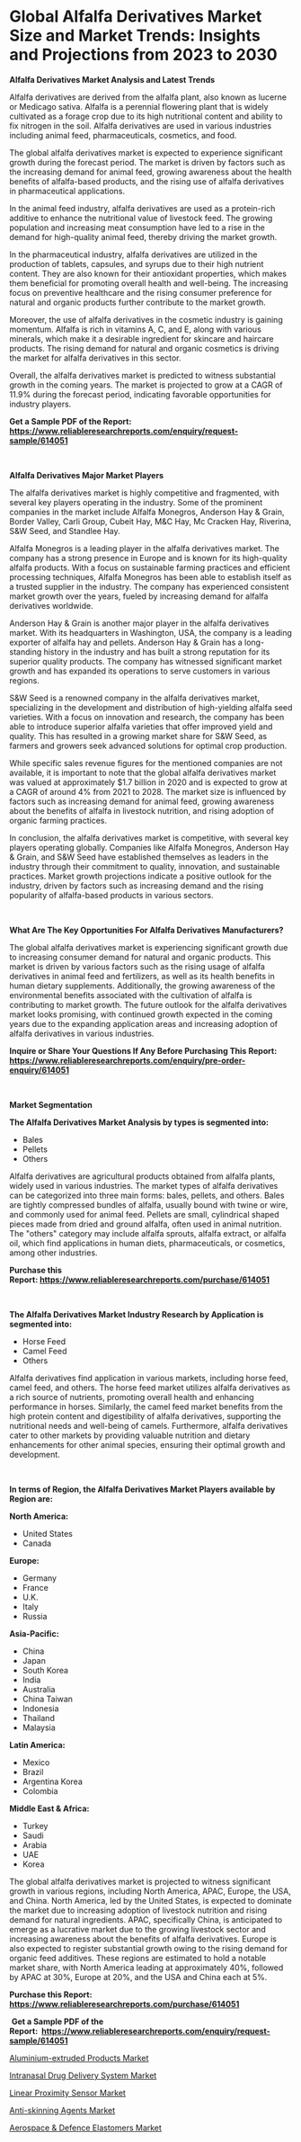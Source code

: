 <p><h1>Global Alfalfa Derivatives Market Size and Market Trends: Insights and Projections from 2023 to 2030</h1></p><p><strong>Alfalfa Derivatives Market Analysis and Latest Trends</strong></p>
<p><p>Alfalfa derivatives are derived from the alfalfa plant, also known as lucerne or Medicago sativa. Alfalfa is a perennial flowering plant that is widely cultivated as a forage crop due to its high nutritional content and ability to fix nitrogen in the soil. Alfalfa derivatives are used in various industries including animal feed, pharmaceuticals, cosmetics, and food.</p><p>The global alfalfa derivatives market is expected to experience significant growth during the forecast period. The market is driven by factors such as the increasing demand for animal feed, growing awareness about the health benefits of alfalfa-based products, and the rising use of alfalfa derivatives in pharmaceutical applications. </p><p>In the animal feed industry, alfalfa derivatives are used as a protein-rich additive to enhance the nutritional value of livestock feed. The growing population and increasing meat consumption have led to a rise in the demand for high-quality animal feed, thereby driving the market growth. </p><p>In the pharmaceutical industry, alfalfa derivatives are utilized in the production of tablets, capsules, and syrups due to their high nutrient content. They are also known for their antioxidant properties, which makes them beneficial for promoting overall health and well-being. The increasing focus on preventive healthcare and the rising consumer preference for natural and organic products further contribute to the market growth.</p><p>Moreover, the use of alfalfa derivatives in the cosmetic industry is gaining momentum. Alfalfa is rich in vitamins A, C, and E, along with various minerals, which make it a desirable ingredient for skincare and haircare products. The rising demand for natural and organic cosmetics is driving the market for alfalfa derivatives in this sector.</p><p>Overall, the alfalfa derivatives market is predicted to witness substantial growth in the coming years. The market is projected to grow at a CAGR of 11.9% during the forecast period, indicating favorable opportunities for industry players.</p></p>
<p><strong>Get a Sample PDF of the Report:&nbsp; <a href="https://www.reliableresearchreports.com/enquiry/request-sample/614051">https://www.reliableresearchreports.com/enquiry/request-sample/614051</a></strong></p>
<p>&nbsp;</p>
<p><strong>Alfalfa Derivatives Major Market Players</strong></p>
<p><p>The alfalfa derivatives market is highly competitive and fragmented, with several key players operating in the industry. Some of the prominent companies in the market include Alfalfa Monegros, Anderson Hay & Grain, Border Valley, Carli Group, Cubeit Hay, M&C Hay, Mc Cracken Hay, Riverina, S&W Seed, and Standlee Hay.</p><p>Alfalfa Monegros is a leading player in the alfalfa derivatives market. The company has a strong presence in Europe and is known for its high-quality alfalfa products. With a focus on sustainable farming practices and efficient processing techniques, Alfalfa Monegros has been able to establish itself as a trusted supplier in the industry. The company has experienced consistent market growth over the years, fueled by increasing demand for alfalfa derivatives worldwide.</p><p>Anderson Hay & Grain is another major player in the alfalfa derivatives market. With its headquarters in Washington, USA, the company is a leading exporter of alfalfa hay and pellets. Anderson Hay & Grain has a long-standing history in the industry and has built a strong reputation for its superior quality products. The company has witnessed significant market growth and has expanded its operations to serve customers in various regions.</p><p>S&W Seed is a renowned company in the alfalfa derivatives market, specializing in the development and distribution of high-yielding alfalfa seed varieties. With a focus on innovation and research, the company has been able to introduce superior alfalfa varieties that offer improved yield and quality. This has resulted in a growing market share for S&W Seed, as farmers and growers seek advanced solutions for optimal crop production.</p><p>While specific sales revenue figures for the mentioned companies are not available, it is important to note that the global alfalfa derivatives market was valued at approximately $1.7 billion in 2020 and is expected to grow at a CAGR of around 4% from 2021 to 2028. The market size is influenced by factors such as increasing demand for animal feed, growing awareness about the benefits of alfalfa in livestock nutrition, and rising adoption of organic farming practices.</p><p>In conclusion, the alfalfa derivatives market is competitive, with several key players operating globally. Companies like Alfalfa Monegros, Anderson Hay & Grain, and S&W Seed have established themselves as leaders in the industry through their commitment to quality, innovation, and sustainable practices. Market growth projections indicate a positive outlook for the industry, driven by factors such as increasing demand and the rising popularity of alfalfa-based products in various sectors.</p></p>
<p>&nbsp;</p>
<p><strong>What Are The Key Opportunities For Alfalfa Derivatives Manufacturers?</strong></p>
<p><p>The global alfalfa derivatives market is experiencing significant growth due to increasing consumer demand for natural and organic products. This market is driven by various factors such as the rising usage of alfalfa derivatives in animal feed and fertilizers, as well as its health benefits in human dietary supplements. Additionally, the growing awareness of the environmental benefits associated with the cultivation of alfalfa is contributing to market growth. The future outlook for the alfalfa derivatives market looks promising, with continued growth expected in the coming years due to the expanding application areas and increasing adoption of alfalfa derivatives in various industries.</p></p>
<p><strong>Inquire or Share Your Questions If Any Before Purchasing This Report: <a href="https://www.reliableresearchreports.com/enquiry/pre-order-enquiry/614051">https://www.reliableresearchreports.com/enquiry/pre-order-enquiry/614051</a></strong></p>
<p>&nbsp;</p>
<p><strong>Market Segmentation</strong></p>
<p><strong>The Alfalfa Derivatives Market Analysis by types is segmented into:</strong></p>
<p><ul><li>Bales</li><li>Pellets</li><li>Others</li></ul></p>
<p><p>Alfalfa derivatives are agricultural products obtained from alfalfa plants, widely used in various industries. The market types of alfalfa derivatives can be categorized into three main forms: bales, pellets, and others. Bales are tightly compressed bundles of alfalfa, usually bound with twine or wire, and commonly used for animal feed. Pellets are small, cylindrical shaped pieces made from dried and ground alfalfa, often used in animal nutrition. The "others" category may include alfalfa sprouts, alfalfa extract, or alfalfa oil, which find applications in human diets, pharmaceuticals, or cosmetics, among other industries.</p></p>
<p><strong>Purchase this Report:&nbsp;<a href="https://www.reliableresearchreports.com/purchase/614051">https://www.reliableresearchreports.com/purchase/614051</a></strong></p>
<p>&nbsp;</p>
<p><strong>The Alfalfa Derivatives Market Industry Research by Application is segmented into:</strong></p>
<p><ul><li>Horse Feed</li><li>Camel Feed</li><li>Others</li></ul></p>
<p><p>Alfalfa derivatives find application in various markets, including horse feed, camel feed, and others. The horse feed market utilizes alfalfa derivatives as a rich source of nutrients, promoting overall health and enhancing performance in horses. Similarly, the camel feed market benefits from the high protein content and digestibility of alfalfa derivatives, supporting the nutritional needs and well-being of camels. Furthermore, alfalfa derivatives cater to other markets by providing valuable nutrition and dietary enhancements for other animal species, ensuring their optimal growth and development.</p></p>
<p>&nbsp;</p>
<p><strong>In terms of Region, the Alfalfa Derivatives Market Players available by Region are:</strong></p>
<p>
    <p> <strong> North America: </strong>
        <ul>
            <li>United States</li>
            <li>Canada</li>
        </ul>
        </p> 
    <p> <strong> Europe: </strong>
        <ul>
            <li>Germany</li>
            <li>France</li>
            <li>U.K.</li>
            <li>Italy</li>
            <li>Russia</li>
        </ul>
        </p> 
    <p> <strong> Asia-Pacific: </strong>
        <ul>
            <li>China</li>
            <li>Japan</li>
            <li>South Korea</li>
            <li>India</li>
            <li>Australia</li>
            <li>China Taiwan</li>
            <li>Indonesia</li>
            <li>Thailand</li>
            <li>Malaysia</li>
        </ul>
        </p> 
    <p> <strong> Latin America: </strong>
        <ul>
            <li>Mexico</li>
            <li>Brazil</li>
            <li>Argentina Korea</li>
            <li>Colombia</li>
        </ul>
        </p> 
    <p> <strong> Middle East & Africa: </strong>
        <ul>
            <li>Turkey</li>
            <li>Saudi</li>
            <li>Arabia</li>
            <li>UAE</li>
            <li>Korea</li>
        </ul>
    </p>
    </p>
<p><p>The global alfalfa derivatives market is projected to witness significant growth in various regions, including North America, APAC, Europe, the USA, and China. North America, led by the United States, is expected to dominate the market due to increasing adoption of livestock nutrition and rising demand for natural ingredients. APAC, specifically China, is anticipated to emerge as a lucrative market due to the growing livestock sector and increasing awareness about the benefits of alfalfa derivatives. Europe is also expected to register substantial growth owing to the rising demand for organic feed additives. These regions are estimated to hold a notable market share, with North America leading at approximately 40%, followed by APAC at 30%, Europe at 20%, and the USA and China each at 5%.</p></p>
<p><strong>Purchase this Report: <a href="https://www.reliableresearchreports.com/purchase/614051">https://www.reliableresearchreports.com/purchase/614051</a></strong></p>
<p>&nbsp;<strong>Get a Sample PDF of the Report:&nbsp;&nbsp;<a href="https://www.reliableresearchreports.com/enquiry/request-sample/614051">https://www.reliableresearchreports.com/enquiry/request-sample/614051</a></strong></p>
<p><strong></strong></p>
<p><p><a href="https://www.linkedin.com/pulse/aluminium-extruded-products-market-share-amp-new-trends/">Aluminium-extruded Products Market</a></p><p><a href="https://medium.com/@andrewhills1925/intranasal-drug-delivery-system-market-size-cagr-trends-2024-2030-50e62856a9c9">Intranasal Drug Delivery System Market</a></p><p><a href="https://medium.com/@coltruecker/linear-proximity-sensor-market-size-growth-forecast-2023-2030-f49195ae144a">Linear Proximity Sensor Market</a></p><p><a href="https://www.linkedin.com/pulse/anti-skinning-agents-market-research-report-unlocks-analysis/">Anti-skinning Agents Market</a></p><p><a href="https://www.linkedin.com/pulse/aerospace-amp-defence-elastomers-market-research/">Aerospace & Defence Elastomers Market</a></p></p>